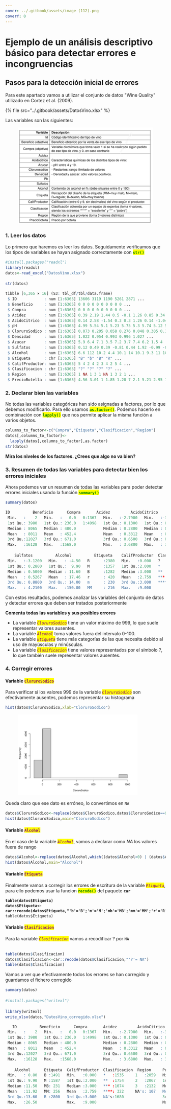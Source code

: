 ```yaml
---
cover: ../.gitbook/assets/image (112).png
coverY: 0
---
```


# Ejemplo de un análisis descriptivo básico para detectar errores e incongruencias

## Pasos para la detección inicial de errores

Para este apartado vamos a utilizar el conjunto de datos "Wine Quality" utilizado en Cortez et al. (2009).&#x20;

{% file src="../.gitbook/assets/DatosVino.xlsx" %}

Las variables son las siguientes:

<figure><img src="../.gitbook/assets/image (58).png" alt="" width="563"><figcaption></figcaption></figure>

### 1. Leer los datos

Lo primero que haremos es leer los datos. Seguidamente verificamos que los tipos de variables se hayan asignado correctamente con <mark style="color:green;">**`str()`**</mark>

```r
#install.packages("readxl")
library(readxl)
datos<-read_excel("DatosVino.xlsx")

str(datos)
```

```r
tibble [6,365 × 16] (S3: tbl_df/tbl/data.frame)
 $ ID            : num [1:6365] 13606 3119 1190 5261 2871 ...
 $ Beneficio     : num [1:6365] 0 0 0 0 0 0 0 0 0 0 ...
 $ Compra        : num [1:6365] 0 0 0 0 0 0 0 0 0 0 ...
 $ Acidez        : num [1:6365] 0.39 2.19 1.44 0.5 -0.1 1.26 0.85 0.34 0.46 -0.555 ...
 $ AcidoCitrico  : num [1:6365] 0.14 2.58 -1.54 0.3 0.3 1.26 0.14 -1.04 -0.74 0.27 ...
 $ pH            : num [1:6365] 4.99 5.54 5.1 5.23 5.75 5.3 5.74 5.12 5.37 4.96 ...
 $ CloruroSodico : num [1:6365] 0.073 0.205 0.058 0.276 0.048 0.305 0.169 -0.345 0.064 0.315 ...
 $ Densidad      : num [1:6365] 1.022 0.954 0.993 0.996 1.027 ...
 $ Azucar        : num [1:6365] 5.9 6.4 7.1 3.5 7.2 3.7 7.4 6.2 1.5 4 ...
 $ Sulfatos      : num [1:6365] 0.12 0.49 0.39 -0.81 0.44 1.92 -0.99 -0.26 1.91 NA ...
 $ Alcohol       : num [1:6365] 6.6 112 10.2 4.4 10.1 14 10.1 9.3 11 10 ...
 $ Etiqueta      : chr [1:6365] "B" "b" "B" "R" ...
 $ CalifProductor: num [1:6365] 5 4 2 4 2 3 4 2 5 4 ...
 $ Clasificacion : chr [1:6365] "?" "?" "?" "?" ...
 $ Region        : num [1:6365] 1 NA 1 3 1 NA 1 3 2 1 ...
 $ PrecioBotella : num [1:6365] 4.56 3.01 1 1.85 1.28 7 2.1 5.21 2.95 1 ...
```

### 2. Declarar bien las variables

No todas las variables categóricas han sido asignadas a factores, por lo que debemos modificarlo. Para ello usamos <mark style="color:green;">**`as.factor()`**</mark>. Podemos hacerlo en combinación con <mark style="color:green;">**`lapply()`**</mark> que nos permite aplicar la misma función a varios objetos.&#x20;

```r
columns_to_factor<-c("Compra","Etiqueta","Clasificacion","Region")
datos[,columns_to_factor]<-
  lapply(datos[,columns_to_factor],as.factor)
str(datos)
```

**Mira los niveles de los factores. ¿Crees que algo no va bien?**

### 3. Resumen de todas las variables para detectar bien los errores iniciales

Ahora podemos ver un resumen de todas las variables para poder detectar errores iniciales usando la función <mark style="color:green;">**`summary()`**</mark>

```r
summary(datos)
```

```r
ID          Beneficio      Compra       Acidez         AcidoCitrico           pH        CloruroSodico        Densidad          Azucar      
 Min.   :    2   Min.   :   0.0   0:1367   Min.   :-2.7900   Min.   :-3.2400   Min.   :4.800   Min.   : -1.171   Min.   :0.8881   Min.   : 0.000  
 1st Qu.: 3980   1st Qu.: 236.0   1:4998   1st Qu.: 0.1300   1st Qu.: 0.0200   1st Qu.:6.820   1st Qu.: -0.004   1st Qu.:0.9882   1st Qu.: 6.700  
 Median : 8065   Median : 480.0            Median : 0.2800   Median : 0.3100   Median :7.920   Median :  0.048   Median :0.9944   Median : 8.900  
 Mean   : 8011   Mean   : 452.4            Mean   : 0.3312   Mean   : 0.3144   Mean   :7.529   Mean   : 46.978   Mean   :0.9942   Mean   : 8.851  
 3rd Qu.:12027   3rd Qu.: 671.0            3rd Qu.: 0.6500   3rd Qu.: 0.5800   3rd Qu.:8.400   3rd Qu.:  0.224   3rd Qu.:1.0006   3rd Qu.:11.000  
 Max.   :16128   Max.   :1568.0            Max.   : 3.6800   Max.   : 3.8600   Max.   :9.300   Max.   :999.000   Max.   :1.0992   Max.   :21.000  
                                                                                                                                                  
    Sulfatos          Alcohol          Etiqueta    CalifProductor  Clasificacion  Region     PrecioBotella   
 Min.   :-3.1200   Min.   : -4.50   R      :2380   Min.   :0.000   ?   :1680     1   :2059   Min.   : 1.000  
 1st Qu.: 0.2800   1st Qu.:  9.90   M      :1357   1st Qu.:2.000   *   :1535     2   :2067   1st Qu.: 1.420  
 Median : 0.5000   Median : 11.60   B      :1282   Median :3.000   **  :1754     3   :2132   Median : 2.190  
 Mean   : 0.5267   Mean   : 17.46   r      : 420   Mean   :2.759   *** :1074     NA's: 107   Mean   : 2.611  
 3rd Qu.: 0.8800   3rd Qu.: 14.00   m      : 230   3rd Qu.:3.000   ****: 322                 3rd Qu.: 3.440  
 Max.   : 4.2100   Max.   :150.00   MM     : 216   Max.   :9.000                             Max.   :11.440  
```

Con estos resultados, podemos analizar las variables del conjunto de datos y detectar errores que deben ser tratados posteriormente

**Comenta todas las variables y sus posibles errores**

* La variable _<mark style="color:purple;">`CloruroSodico`</mark>_ tiene un valor máximo de 999, lo que suele representar valores ausentes.
* La variable _<mark style="color:purple;">`Alcohol`</mark>_ toma valores fuera del intervalo 0-100.
* La variable _<mark style="color:purple;">`Etiqueta`</mark>_ tiene más categorías de las que necesita debido al uso de mayúsculas y minúsculas.&#x20;
* La variable _<mark style="color:purple;">`Clasificacion`</mark>_ tiene valores representados por el símbolo ?, lo que también suele representar valores ausentes.&#x20;

### 4. Corregir errores

#### Variable <mark style="color:purple;">`CloruroSodico`</mark>

Para verificar si los valores 999 de la variable _<mark style="color:purple;">`CloruroSodico`</mark>_ son efectivamente ausentes, podemos representar su histograma

```r
hist(datos$CloruroSodico,xlab="CloruroSodico")
```



<figure><img src="../.gitbook/assets/image (91).png" alt="" width="375"><figcaption></figcaption></figure>

Queda claro que ese dato es erróneo, lo convertimos en `NA`

```r
datos$CloruroSodico<-replace(datos$CloruroSodico,datos$CloruroSodico==999,NA)
hist(datos$CloruroSodico,main="CloruroSodico")
```



#### Variable <mark style="color:purple;">`Alcohol`</mark>

En el caso de la variable _<mark style="color:purple;">`Alcohol`</mark>_, vamos a declarar como _NA_ los valores fuera de rango

```r
datos$Alcohol<-replace(datos$Alcohol,which((datos$Alcohol<0) | (datos$Alcohol>100)),NA)
hist(datos$Alcohol,main="Alcohol")
```



#### Variable <mark style="color:purple;">`Etiqueta`</mark>

Finalmente vamos a corregir los errores de escritura de la variable _<mark style="color:purple;">`Etiqueta`</mark>_, para ello podemos usar la funcion <mark style="color:green;">**`recode()`**</mark> del paquete **`car`**

<pre class="language-r"><code class="lang-r"><strong>table(datos$Etiqueta)
</strong><strong>datos$Etiqueta&#x3C;-car::recode(datos$Etiqueta,"'b'='B';'m'='M';'mb'='MB';'mm'='MM';'r'='R'")
</strong>table(datos$Etiqueta)
</code></pre>

#### Variable <mark style="color:purple;">`Clasificacion`</mark>

Para la variable _<mark style="color:purple;">`Clasificacion`</mark>_ vamos a recodificar ? por `NA` &#x20;

```r

table(datos$Clasificacion)
datos$Clasificacion<-car::recode(datos$Clasificacion,"'?'= NA")
table(datos$Clasificacion)
```

Vamos a ver que efectivamente todos los errores se han corregido y guardamos el fichero corregido

```r
summary(datos)

#install.packages("writexl")

library(writexl)
write_xlsx(datos,"DatosVino_corregido.xlsx")
```

```r
   ID          Beneficio      Compra       Acidez         AcidoCitrico           pH        CloruroSodico         Densidad          Azucar          Sulfatos      
 Min.   :    2   Min.   :   0.0   0:1367   Min.   :-2.7900   Min.   :-3.2400   Min.   :4.800   Min.   :-1.17100   Min.   :0.8881   Min.   : 0.000   Min.   :-3.1200  
 1st Qu.: 3980   1st Qu.: 236.0   1:4998   1st Qu.: 0.1300   1st Qu.: 0.0200   1st Qu.:6.820   1st Qu.:-0.03275   1st Qu.:0.9882   1st Qu.: 6.700   1st Qu.: 0.2800  
 Median : 8065   Median : 480.0            Median : 0.2800   Median : 0.3100   Median :7.920   Median : 0.04600   Median :0.9944   Median : 8.900   Median : 0.5000  
 Mean   : 8011   Mean   : 452.4            Mean   : 0.3312   Mean   : 0.3144   Mean   :7.529   Mean   : 0.05135   Mean   :0.9942   Mean   : 8.851   Mean   : 0.5267  
 3rd Qu.:12027   3rd Qu.: 671.0            3rd Qu.: 0.6500   3rd Qu.: 0.5800   3rd Qu.:8.400   3rd Qu.: 0.14675   3rd Qu.:1.0006   3rd Qu.:11.000   3rd Qu.: 0.8800  
 Max.   :16128   Max.   :1568.0            Max.   : 3.6800   Max.   : 3.8600   Max.   :9.300   Max.   : 1.35100   Max.   :1.0992   Max.   :21.000   Max.   : 4.2100  
                                                                                               NA's   :299                                          NA's   :604      
    Alcohol      Etiqueta  CalifProductor  Clasificacion  Region     PrecioBotella   
 Min.   : 0.80   B :1491   Min.   :0.000   *   :1535     1   :2059   Min.   : 1.000  
 1st Qu.: 9.90   M :1587   1st Qu.:2.000   **  :1754     2   :2067   1st Qu.: 1.420  
 Median :11.50   MB: 231   Median :3.000   *** :1074     3   :2132   Median : 2.190  
 Mean   :11.92   MM: 256   Mean   :2.759   ****: 322     NA's: 107   Mean   : 2.611  
 3rd Qu.:13.60   R :2800   3rd Qu.:3.000   NA's:1680                 3rd Qu.: 3.440  
 Max.   :26.50             Max.   :9.000                             Max.   :11.440  
```
